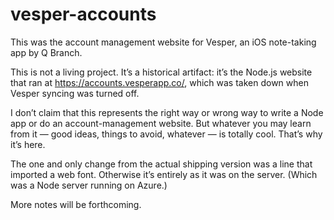 # vesper-accounts
This was the account management website for Vesper, an iOS note-taking app by Q Branch.

This is not a living project. It’s a historical artifact: it’s the Node.js website that ran at https://accounts.vesperapp.co/, which was taken down when Vesper syncing was turned off.

I don’t claim that this represents the right way or wrong way to write a Node app or do an account-management website. But whatever you may learn from it — good ideas, things to avoid, whatever — is totally cool. That’s why it’s here.

The one and only change from the actual shipping version was a line that imported a web font. Otherwise it’s entirely as it was on the server. (Which was a Node server running on Azure.)

More notes will be forthcoming.